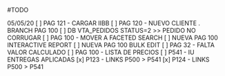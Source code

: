 #TODO

05/05/20
[ ] PAG 121 - CARGAR IIBB
[ ] PAG 120 - NUEVO CLIENTE . BRANCH PAG 100
[ ] DB VTA_PEDIDOS STATUS=2 >> PEDIDO NO CORRUGAR
[ ] PAG 100 - MOVER A FACETED SEARCH
[ ] NUEVA PAG 100 INTERACTIVE REPORT
[ ] NUEVA PAG 100 BULK EDIT
[ ] PAG 32 - FALTA VALOR CALCULADO
[ ] PAG 100 - LISTA DE PRECIOS 
[ ] P541 - IU ENTREGAS APLICADAS
[x] P123 - LINKS P500 > P541
[x] P124 - LINKS P500 > P541

